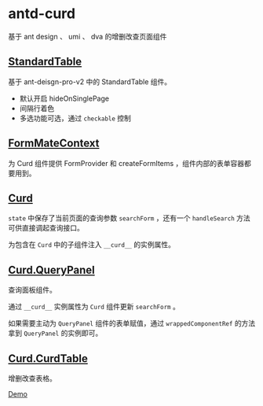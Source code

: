 # antd-curd

基于 ant design 、 umi 、 dva 的增删改查页面组件

## [StandardTable](/src/components/StandardTable/index.tsx)

基于 ant-deisgn-pro-v2 中的 StandardTable 组件。

* 默认开启 hideOnSinglePage
* 间隔行着色
* 多选功能可选，通过 `checkable` 控制

## [FormMateContext](/src/FormMateContext.ts)

为 Curd 组件提供 FormProvider 和 createFormItems ，组件内部的表单容器都要用到。

## [Curd](/src/Curd.tsx)

`state` 中保存了当前页面的查询参数 `searchForm` ，还有一个 `handleSearch` 方法可供直接调起查询接口。

为包含在 `Curd` 中的子组件注入 `__curd__` 的实例属性。

## [Curd.QueryPanel](/src/components/QueryPanel/index.tsx)

查询面板组件。

通过 `__curd__` 实例属性为 `Curd` 组件更新 `searchForm` 。

如果需要主动为 `QueryPanel` 组件的表单赋值，通过 `wrappedComponentRef` 的方法拿到 `QueryPanel` 的实例即可。

## [Curd.CurdTable](/src/components/CurdTable/index.tsx)

增删改查表格。

[Demo](/stories/index.stories.tsx)